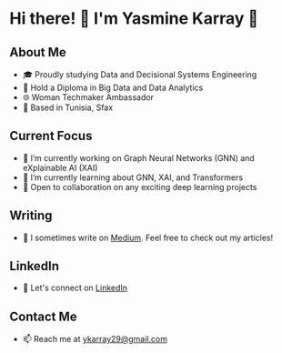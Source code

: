 # Hi there! 👋 I'm Yasmine Karray 🌼

## About Me

- 🎓 Proudly studying Data and Decisional Systems Engineering
- 📜 Hold a Diploma in Big Data and Data Analytics
- 🌐 Woman Techmaker Ambassador
- 📍 Based in Tunisia, Sfax
## Current Focus

- 🔭 I’m currently working on Graph Neural Networks (GNN) and eXplainable AI (XAI)
- 🌱 I’m currently learning about GNN, XAI, and Transformers
- 👯 Open to collaboration on any exciting deep learning projects

## Writing

- 📝 I sometimes write on  [Medium](https://medium.com/@ykarray29). Feel free to check out my articles!

## LinkedIn

- 💼 Let's connect on [LinkedIn](https://shorturl.at/doQUW)

## Contact Me

- 📫 Reach me at  [ykarray29@gmail.com](mailto:ykarray29@gmail.com)
